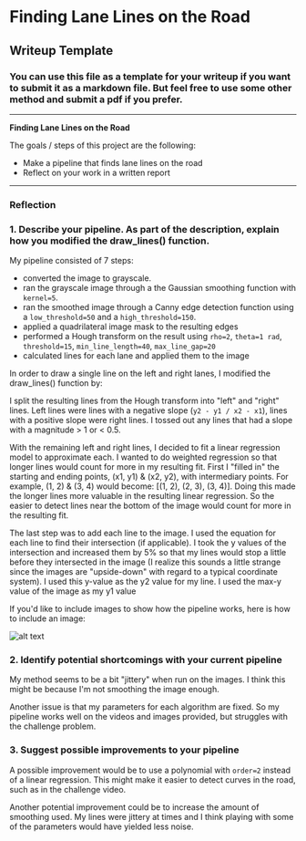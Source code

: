 # **Finding Lane Lines on the Road**

## Writeup Template

### You can use this file as a template for your writeup if you want to submit it as a markdown file. But feel free to use some other method and submit a pdf if you prefer.

---

**Finding Lane Lines on the Road**

The goals / steps of this project are the following:
* Make a pipeline that finds lane lines on the road
* Reflect on your work in a written report


[//]: # (Image References)

[image1]: ./examples/grayscale.jpg "Grayscale"

---

### Reflection

### 1. Describe your pipeline. As part of the description, explain how you modified the draw_lines() function.

My pipeline consisted of 7 steps:

- converted the image to grayscale.
- ran the grayscale image through a the Gaussian smoothing function with `kernel=5`.
- ran the smoothed image through a Canny edge detection function using a `low_threshold=50` and a `high_threshold=150`.
- applied a quadrilateral image mask to the resulting edges
- performed a Hough transform on the result using `rho=2`, `theta=1 rad`, `threshold=15`, `min_line_length=40`, `max_line_gap=20`
- calculated lines for each lane and applied them to the image

In order to draw a single line on the left and right lanes, I modified the draw_lines() function by:

I split the resulting lines from the Hough transform into "left" and "right" lines. Left lines were lines with a negative slope (`y2 - y1 / x2 - x1`), lines with a positive slope were right lines. I tossed out any lines that had a slope with a magnitude > 1 or < 0.5.

With the remaining left and right lines, I decided to fit a linear regression model to approximate each. I wanted to do weighted regression so that longer lines would count for more in my resulting fit. First I "filled in" the starting and ending points, (x1, y1) & (x2, y2), with intermediary points. For example, (1, 2) & (3, 4) would become: [(1, 2), (2, 3), (3, 4)]. Doing this made the longer lines more valuable in the resulting linear regression. So the easier to detect lines near the bottom of the image would count for more in the resulting fit.

The last step was to add each line to the image. I used the equation for each line to find their intersection (if applicable). I took the y values of the intersection and increased them by 5% so that my lines would stop a little before they intersected in the image (I realize this sounds a little strange since the images are "upside-down" with regard to a typical coordinate system). I used this y-value as the y2 value for my line. I used the max-y value of the image as my y1 value

If you'd like to include images to show how the pipeline works, here is how to include an image:

![alt text][image1]


### 2. Identify potential shortcomings with your current pipeline

My method seems to be a bit "jittery" when run on the images. I think this might be because I'm not smoothing the image enough.

Another issue is that my parameters for each algorithm are fixed. So my pipeline works well on the videos and images provided, but struggles with the challenge problem.

### 3. Suggest possible improvements to your pipeline

A possible improvement would be to use a polynomial with `order=2` instead of a linear regression. This might make it easier to detect curves in the road, such as in the challenge video.

Another potential improvement could be to increase the amount of smoothing used. My lines were jittery at times and I think playing with some of the parameters would have yielded less noise.
